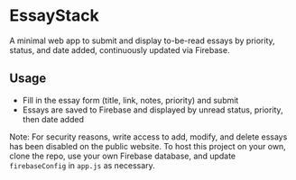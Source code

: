 # EssayStack
A minimal web app to submit and display to-be-read essays by priority, status, and date added, continuously updated via Firebase.

## Usage
- Fill in the essay form (title, link, notes, priority) and submit  
- Essays are saved to Firebase and displayed by unread status, priority, then date added

Note: For security reasons, write access to add, modify, and delete essays has been disabled on the public website. To host this project on your own, clone the repo, use your own Firebase database, and update `firebaseConfig` in `app.js` as necessary.